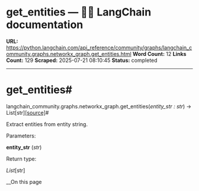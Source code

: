 # get_entities — 🦜🔗 LangChain  documentation

**URL:** https://python.langchain.com/api_reference/community/graphs/langchain_community.graphs.networkx_graph.get_entities.html
**Word Count:** 12
**Links Count:** 129
**Scraped:** 2025-07-21 08:10:45
**Status:** completed

---

# get\_entities\#

langchain\_community.graphs.networkx\_graph.get\_entities\(_entity\_str : str_\) → List\[str\][\[source\]](https://python.langchain.com/api_reference/_modules/langchain_community/graphs/networkx_graph.html#get_entities)\#     

Extract entities from entity string.

Parameters:     

**entity\_str** \(_str_\)

Return type:     

_List_\[str\]

__On this page